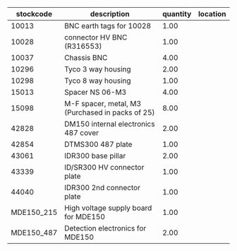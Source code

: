 |stockcode|description|quantity|location|
|---------|-----------|--------|--------|
|10013|BNC earth tags for 10028|1.00||
|10028|connector HV BNC (R316553)|1.00||
|10037|Chassis BNC|4.00||
|10296|Tyco 3 way housing|2.00||
|10298|Tyco 8 way housing|1.00||
|15013|Spacer NS 06-M3|4.00||
|15098|M-F spacer, metal, M3 (Purchased in packs of 25)|8.00||
|42828|DM150 internal electronics 487 cover|2.00||
|42854|DTMS300 487 plate|1.00||
|43061|IDR300 base pillar|2.00||
|43339|ID/SR300 HV connector plate|1.00||
|44040|IDR300 2nd connector plate|1.00||
|MDE150_215|High voltage supply board for MDE150|1.00||
|MDE150_487|Detection electronics for MDE150|2.00||
